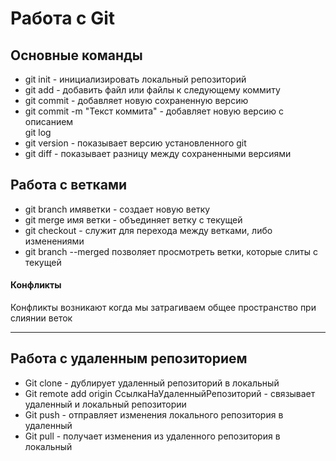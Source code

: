 # Работа с Git
## Основные команды
* git init - инициализировать локальный репозиторий
* git add - добавить файл или файлы к следующему коммиту
* git commit - добавляет новую сохраненную версию
* git commit -m "Текст коммита" - добавляет новую версию с описанием   
git log
* git version - показывает версию установленного git
* git diff - показывает разницу между сохраненными версиями
## Работа с ветками
* git branch имяветки - создает новую ветку
* git merge имя ветки - объединяет ветку с текущей
* git checkout - служит для перехода между ветками, либо изменениями
* git branch --merged позволяет просмотреть ветки, которые слиты с текущей
#### Конфликты
Конфликты возникают когда мы затрагиваем общее пространство при слиянии веток
***
## Работа с удаленным репозиторием
* Git clone - дублирует удаленный репозиторий в локальный
* Git remote add origin СсылкаНаУдаленныйРепозиторий - связывает удаленный и локальный репозитории
* Git push - отправляет изменения локального репозитория в удаленный
* Git pull - получает изменения из удаленного репозитория в локальный